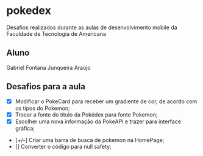 # pokedex

Desafios realizados durante as aulas de desenvolvimento mobile da Faculdade de Tecnologia de Americana

## Aluno

Gabriel Fontana Junqueira Araújo

## Desafios para a aula

*   [X] Modificar o PokeCard para receber um gradiente de cor, de acordo com os tipos do Pokemon;
*   [X] Trocar a fonte do título da Pokédex para fonte Pokemon;
*   [X] Escolher uma nova informação da PokeAPI e trazer para interface gráfica;
*   [+/-] Criar uma barra de busca de pokemon na HomePage;
*   [] Converter o código para null safety;